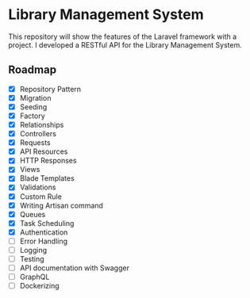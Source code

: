 # Library Management System
This repository will show the features of the Laravel framework with a project.
I developed a RESTful API for the Library Management System.

## Roadmap

- [x] Repository Pattern
- [x] Migration
- [x] Seeding
- [x] Factory
- [x] Relationships
- [x] Controllers
- [x] Requests
- [x] API Resources 
- [x] HTTP Responses
- [x] Views
- [x] Blade Templates
- [x] Validations
- [x] Custom Rule
- [x] Writing Artisan command
- [x] Queues
- [x] Task Scheduling 
- [x] Authentication
- [ ] Error Handling
- [ ] Logging
- [ ] Testing
- [ ] API documentation with Swagger
- [ ] GraphQL
- [ ] Dockerizing